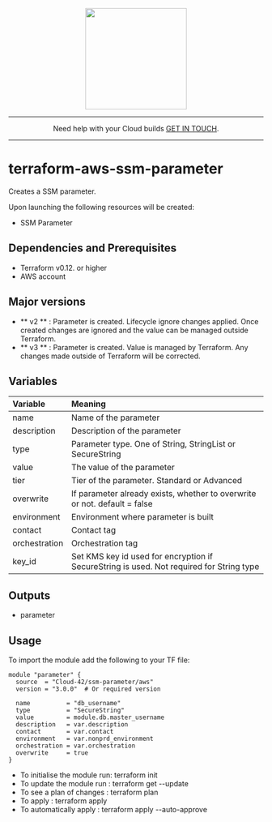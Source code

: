 <p align="center">
  <a href="https://www.cloud42.io/" target="_blank" rel="Homepage">
  <img width="200" height="200" src="https://www.cloud42.io/wp-content/uploads/2020/01/transparent_small.png">
  </a>
</p>

---
<p align="center">Need help with your Cloud builds <a href="https://www.cloud42.io/contact/" target="_blank" rel="ContactUS"> GET IN TOUCH</a>.</p>

---
# terraform-aws-ssm-parameter
Creates a SSM parameter.

Upon launching the following resources will be created:

 * SSM Parameter

## Dependencies and Prerequisites
 * Terraform v0.12. or higher
 * AWS account

## Major versions
 * ** v2 ** : Parameter is created. Lifecycle ignore changes applied. Once created changes are ignored and the value can be managed outside Terraform. 
 * ** v3 ** : Parameter is created. Value is managed by Terraform. Any changes made outside of Terraform will be corrected.

## Variables
| Variable | Meaning |
| :------- | :----- |
| name | Name of the parameter |
| description | Description of the parameter |
| type | Parameter type. One of String, StringList or SecureString |
| value | The value of the parameter |
| tier | Tier of the parameter. Standard or Advanced |
| overwrite | If parameter already exists, whether to overwrite or not. default = false  |
| environment | Environment where parameter is built |
| contact | Contact tag |
| orchestration | Orchestration tag  |
| key_id | Set KMS key id used for encryption if SecureString is used. Not required for String type  |

## Outputs
 * parameter


## Usage

To import the module add the following to your TF file:
```
module "parameter" {
  source  = "Cloud-42/ssm-parameter/aws"
  version = "3.0.0"  # Or required version

  name          = "db_username"
  type          = "SecureString"
  value         = module.db.master_username
  description   = var.description 
  contact       = var.contact
  environment   = var.nonprd_environment
  orchestration = var.orchestration
  overwrite     = true
}
```
* To initialise the module run: terraform init
* To update the module run    : terraform get --update
* To see a plan of changes    : terraform plan
* To apply                    : terraform apply
* To automatically apply      : terraform apply --auto-approve

